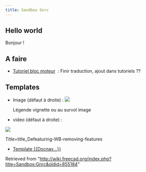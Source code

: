 ```yaml
---
title: Sandbox Gnrc
---
```


## Hello world

Bonjour !

## A faire

- [Tutoriel bloc moteur](/Engine_Block_Tutorial/fr "Engine Block Tutorial/fr")  : Finir traduction, ajout dans tutoriels ??

## Templates

- Image (défaut à droite) : ![](/images/GGTuto1_Vue.PNG)

  Légende vignette ou au survol image

- video (défaut à droite) :

[![](/images/Defeaturing-WB-%40Work_v3.png)](https://raw.githubusercontent.com/easyw/FreeCAD-tutorials/master/testing-files/removing-holes.mp4)

Title=title_Defeaturing-WB-removing-features

- [Template {{Docnav...}}](/Template:Docnav "Template:Docnav")

Retrieved from "<http://wiki.freecad.org/index.php?title=Sandbox:Gnrc&oldid=855184>"
